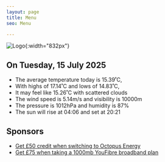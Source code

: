 ```yaml
---
layout: page
title: Menu
seo: Menu

---
```


![Logo](/images/logo.jpg){:width="832px"}

<!-- weather_marker starts -->
## On Tuesday, 15 July 2025

- The average temperature today is 15.39˚C,
- With highs of 17.14˚C and lows of 14.83˚C,
- It may feel like 15.26˚C with scattered clouds
- The wind speed is 5.14m/s and visibility is 10000m
- The pressure is 1012hPa and humidity is 87%
- The sun will rise at 04:06 and set at 20:21

<!-- weather_marker ends -->

## Sponsors

- [Get £50 credit when switching to Octopus Energy](https://bit.ly/3oD1nnS)
- [Get £75 when taking a 1000mb YouFibre broadband plan](https://aklam.io/91zWhU?)
